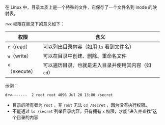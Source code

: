 在 Linux 中，目录本质上是一个特殊的文件，它保存了一个文件名到 inode 的映射表。

`rwx` 权限在目录下的意义如下：

| 权限           | 含义                           |
| ------------ | ---------------------------- |
| `r`（read）    | 可以列出目录内容（如用 `ls` 看到文件名）      |
| `w`（write）   | 可以在目录中创建、删除、重命名文件            |
| `x`（execute） | 可以遍历目录，也就是进入目录并使用其内容（如 `cd`） |

示例：
```bash
drw-------  2 root root 4096 Jul 20 13:00 /secret
```
- 目录的所有者为 `root` ，非 `root` 无法 `cd /secret` ，因为没有执行权限。
- 不能通过 `ls /secret` 列举目录内容，只有拥有 `x` 权限，才能“进入并查找”这个目录的内容